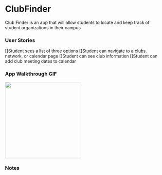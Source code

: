 # ClubFinder

Club Finder is an app that will allow students to locate and keep track of student organizations in their campus


### User Stories
[]Student sees a list of three options
[]Student can navigate to a clubs, network, or calendar page
[]Student can see club information 
[]Student can add club meeting dates to calendar


### App Walkthrough GIF

<img src="*******" width=250><br>

### Notes
